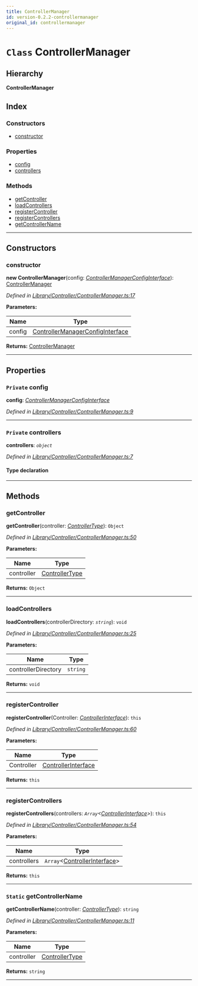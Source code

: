 ```yaml
---
title: ControllerManager
id: version-0.2.2-controllermanager
original_id: controllermanager
---
```


# `Class` ControllerManager

## Hierarchy

**ControllerManager**

## Index

### Constructors

* [constructor](controllermanager#constructor)

### Properties

* [config](controllermanager#config)
* [controllers](controllermanager#controllers)

### Methods

* [getController](controllermanager#getcontroller)
* [loadControllers](controllermanager#loadcontrollers)
* [registerController](controllermanager#registercontroller)
* [registerControllers](controllermanager#registercontrollers)
* [getControllerName](controllermanager#getcontrollername)

---

## Constructors

<a id="constructor"></a>

###  constructor

**new ControllerManager**(config: *[ControllerManagerConfigInterface](../interfaces/controllermanagerconfiginterface)*): [ControllerManager](controllermanager)

*Defined in [Library/Controller/ControllerManager.ts:17](https://github.com/SpoonX/stix/blob/b865310/src/Library/Controller/ControllerManager.ts#L17)*

**Parameters:**

| Name | Type |
| ------ | ------ |
| config | [ControllerManagerConfigInterface](../interfaces/controllermanagerconfiginterface) |

**Returns:** [ControllerManager](controllermanager)

___

## Properties

<a id="config"></a>

### `Private` config

**config**: *[ControllerManagerConfigInterface](../interfaces/controllermanagerconfiginterface)*

*Defined in [Library/Controller/ControllerManager.ts:9](https://github.com/SpoonX/stix/blob/b865310/src/Library/Controller/ControllerManager.ts#L9)*

___
<a id="controllers"></a>

### `Private` controllers

**controllers**: *`object`*

*Defined in [Library/Controller/ControllerManager.ts:7](https://github.com/SpoonX/stix/blob/b865310/src/Library/Controller/ControllerManager.ts#L7)*

#### Type declaration

[controllerName: `string`]: `Object`

___

## Methods

<a id="getcontroller"></a>

###  getController

**getController**(controller: *[ControllerType]()*): `Object`

*Defined in [Library/Controller/ControllerManager.ts:50](https://github.com/SpoonX/stix/blob/b865310/src/Library/Controller/ControllerManager.ts#L50)*

**Parameters:**

| Name | Type |
| ------ | ------ |
| controller | [ControllerType]() |

**Returns:** `Object`

___
<a id="loadcontrollers"></a>

###  loadControllers

**loadControllers**(controllerDirectory: *`string`*): `void`

*Defined in [Library/Controller/ControllerManager.ts:25](https://github.com/SpoonX/stix/blob/b865310/src/Library/Controller/ControllerManager.ts#L25)*

**Parameters:**

| Name | Type |
| ------ | ------ |
| controllerDirectory | `string` |

**Returns:** `void`

___
<a id="registercontroller"></a>

###  registerController

**registerController**(Controller: *[ControllerInterface](../interfaces/controllerinterface)*): `this`

*Defined in [Library/Controller/ControllerManager.ts:60](https://github.com/SpoonX/stix/blob/b865310/src/Library/Controller/ControllerManager.ts#L60)*

**Parameters:**

| Name | Type |
| ------ | ------ |
| Controller | [ControllerInterface](../interfaces/controllerinterface) |

**Returns:** `this`

___
<a id="registercontrollers"></a>

###  registerControllers

**registerControllers**(controllers: *`Array`<[ControllerInterface](../interfaces/controllerinterface)>*): `this`

*Defined in [Library/Controller/ControllerManager.ts:54](https://github.com/SpoonX/stix/blob/b865310/src/Library/Controller/ControllerManager.ts#L54)*

**Parameters:**

| Name | Type |
| ------ | ------ |
| controllers | `Array`<[ControllerInterface](../interfaces/controllerinterface)> |

**Returns:** `this`

___
<a id="getcontrollername"></a>

### `Static` getControllerName

**getControllerName**(controller: *[ControllerType]()*): `string`

*Defined in [Library/Controller/ControllerManager.ts:11](https://github.com/SpoonX/stix/blob/b865310/src/Library/Controller/ControllerManager.ts#L11)*

**Parameters:**

| Name | Type |
| ------ | ------ |
| controller | [ControllerType]() |

**Returns:** `string`

___

